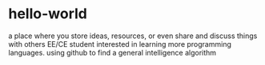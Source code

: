 # hello-world
a place where you store ideas, resources, or even share and discuss things with others
EE/CE student interested in learning more programming languages. using github to find a general intelligence algorithm 
